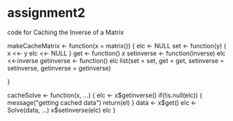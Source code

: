 # assignment2
code for Caching the Inverse of a Matrix

makeCacheMatrix <- function(x = matrix()) {
elc <- NULL
set <- function(y) {
x <<- y
elc <<- NULL
}
get <- function() x
setinverse <- function(inverse) elc <<-inverse
getinverse <- function() elc
list(set = set, get = get,
setinverse = setinverse,
getinverse = getinverse)

}

cacheSolve <- function(x, ...) {
elc <- x$getinverse()
if(!is.null(elc)) {
message("getting cached data")
return(el)
}
data <- x$get()
elc <- Solve(data, ...)
x$setinverse(elc)
elc
}


